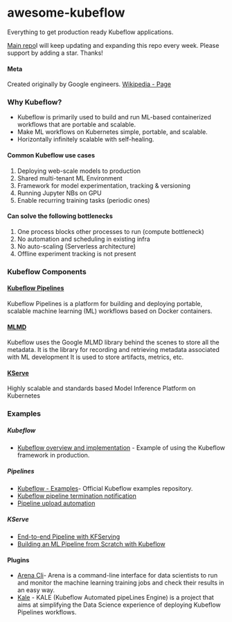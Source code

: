 # awesome-kubeflow
Everything to get production ready Kubeflow applications.

[Main repo](https://github.com/nandesh553/awesome-kubeflow)I will keep updating and expanding this repo every week. Please support by adding a star. Thanks!

#### Meta
Created originally by Google engineers. [Wikipedia -  Page](https://en.wikipedia.org/wiki/Kubeflow)

### Why Kubeflow?
- Kubeflow is primarily used to build and run ML-based containerized workflows that are portable and scalable.
- Make ML workflows on Kubernetes simple, portable, and scalable.
- Horizontally infinitely scalable with self-healing.

#### Common Kubeflow use cases
1. Deploying web-scale models to production
2. Shared multi-tenant ML Environment
3. Framework for model experimentation, tracking & versioning
4. Running Jupyter NBs on GPU
5. Enable recurring training tasks (periodic ones)

#### Can solve the following bottlenecks
1.  One process blocks other processes to run (compute bottleneck)
2.  No automation and scheduling in existing infra
3.  No auto-scaling (Serverless architecture)
4.  Offline experiment tracking is not present

### Kubeflow Components

#### [Kubeflow Pipelines](https://www.kubeflow.org/docs/components/pipelines/v1/introduction/)
Kubeflow Pipelines is a platform for building and deploying portable, scalable machine learning (ML) workflows based on Docker containers.
#### [MLMD](https://github.com/google/ml-metadata)
Kubeflow uses the Google MLMD library behind the scenes to store all the metadata. It is the library for recording and retrieving metadata associated with ML development
It is used to store artifacts, metrics, etc.
#### [KServe](https://kserve.github.io/website/master/get_started/first_isvc/)
Highly scalable and standards based Model Inference Platform on Kubernetes

### Examples
##### Kubeflow
- [Kubeflow overview and implementation](https://towardsdatascience.com/kubeflow-an-mlops-perspective-17d33ac57c08) - Example of using the Kubeflow framework in production.
##### Pipelines
- [Kubeflow - Examples](https://github.com/kubeflow/examples)- Official Kubeflow examples repository.
- [Kubeflow pipeline termination notification](https://stackoverflow.com/questions/57508382/kubeflow-pipeline-termination-notificaiton)
- [Pipeline upload automation](https://towardsdatascience.com/kubeflow-mlops-automatic-pipeline-deployment-with-ci-cd-ct-64aeec46cc33)
##### KServe
- [End-to-end Pipeline with KFServing](https://archive-docs.d2iq.com/dkp/kaptain/2.0.0/tutorials/pipelines/#how-to-combine-the-components-into-a-pipeline)
- [Building an ML Pipeline from Scratch with Kubeflow](https://unifiedguru.com/building-a-ml-pipeline-from-scratch-with-kubeflow/)

#### Plugins
- [Arena Cli](https://github.com/kubeflow/arena)- Arena is a command-line interface for data scientists to run and monitor the machine learning training jobs and check their results in an easy way.
- [Kale](https://github.com/kubeflow-kale/kale) - KALE (Kubeflow Automated pipeLines Engine) is a project that aims at simplifying the Data Science experience of deploying Kubeflow Pipelines workflows.
